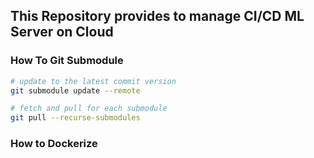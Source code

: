## This Repository provides to manage CI/CD ML Server on Cloud

### How To Git Submodule

```bash
# update to the latest commit version
git submodule update --remote

# fetch and pull for each submodule
git pull --recurse-submodules
```

### How to Dockerize

```bash

```
